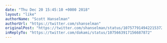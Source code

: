 ```yaml
---
date: "Thu Dec 20 15:45:10 +0000 2018"
layout: "like"
authorName: "Scott Hanselman"
authorUrl: "https://twitter.com/shanselman"
originalPost: "https://twitter.com/shanselman/status/1075779149422153728"
inReplyTo: "https://twitter.com/dakami/status/1075663917156687872"
---
```


